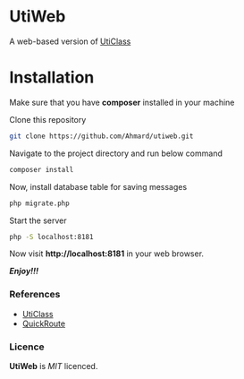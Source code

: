 # UtiWeb
A web-based version of [UtiClass](http://github.com/Ahmard/uticlass)

# Installation
Make sure that you have **composer** installed in your machine

Clone this repository
```bash
git clone https://github.com/Ahmard/utiweb.git
```
Navigate to the project directory and run below command
```bash
composer install
```
Now, install database table for saving messages
```bash
php migrate.php
```

Start the server
```bash
php -S localhost:8181
```

Now visit **http://localhost:8181** in your web browser.

**_Enjoy!!!_**

### References
- [UtiClass](http://github.com/Ahmard/uticlass)
- [QuickRoute](https://github.com/Ahmard/quick-route)

### Licence
**UtiWeb** is _MIT_ licenced.